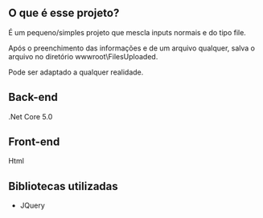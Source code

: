 ## O que é esse projeto?

É um pequeno/simples projeto que mescla inputs normais e do tipo file.

Após o preenchimento das informações e de um arquivo qualquer, salva o arquivo no diretório wwwroot\FilesUploaded.

Pode ser adaptado a qualquer realidade.

## Back-end

.Net Core 5.0

## Front-end

Html

## Bibliotecas utilizadas

- JQuery